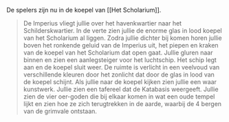 De spelers zijn nu in de koepel van [[Het Scholarium]]. 

> De Imperius vliegt jullie over het havenkwartier naar het Schilderskwartier. In de verte zien jullie de enorme glas in lood koepel van het Scholarium al liggen. Zodra jullie dichter bij komen horen jullie boven het ronkende geluid van de Imperius uit, het piepen en kraken van de koepel van het Scholarium dat open gaat. Jullie gluren naar binnen en zien een aanlegsteiger voor het luchtschip.
> Het schip legt aan en de koepel sluit weer. De ruimte is verlicht in een veelvoud van verschillende kleuren door het zonlicht dat door de glas in lood van de koepel schijnt. Als jullie naar de koepel kijken zien jullie een waar kunstwerk. Jullie zien een tafereel dat de Katabasis weergeeft. Jullie zien de vier oer-goden die bij elkaar komen in wat een oude tempel lijkt en zien hoe ze zich terugtrekken in de aarde, waarbij de 4 bergen van de grimvale ontstaan.